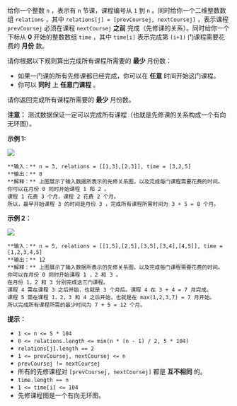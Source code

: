 给你一个整数 `n` ，表示有 `n` 节课，课程编号从 `1` 到 `n` 。同时给你一个二维整数数组 `relations` ，其中
`relations[j] = [prevCoursej, nextCoursej]` ，表示课程 `prevCoursej` 必须在课程
`nextCoursej`  **之前**  完成（先修课的关系）。同时给你一个下标从 **0**  开始的整数数组 `time` ，其中
`time[i]` 表示完成第 `(i+1)` 门课程需要花费的 **月份**  数。

请你根据以下规则算出完成所有课程所需要的 **最少**  月份数：

  * 如果一门课的所有先修课都已经完成，你可以在 **任意**  时间开始这门课程。
  * 你可以  **同时**  上  **任意门课程**  。

请你返回完成所有课程所需要的 **最少**  月份数。

**注意：** 测试数据保证一定可以完成所有课程（也就是先修课的关系构成一个有向无环图）。



**示例  1:**

**![](https://assets.leetcode.com/uploads/2021/10/07/ex1.png)**

    
    
    **输入：** n = 3, relations = [[1,3],[2,3]], time = [3,2,5]
    **输出：** 8
    **解释：** 上图展示了输入数据所表示的先修关系图，以及完成每门课程需要花费的时间。
    你可以在月份 0 同时开始课程 1 和 2 。
    课程 1 花费 3 个月，课程 2 花费 2 个月。
    所以，最早开始课程 3 的时间是月份 3 ，完成所有课程所需时间为 3 + 5 = 8 个月。
    

**示例 2：**

**![](https://assets.leetcode.com/uploads/2021/10/07/ex2.png)**

    
    
    **输入：** n = 5, relations = [[1,5],[2,5],[3,5],[3,4],[4,5]], time = [1,2,3,4,5]
    **输出：** 12
    **解释：** 上图展示了输入数据所表示的先修关系图，以及完成每门课程需要花费的时间。
    你可以在月份 0 同时开始课程 1 ，2 和 3 。
    在月份 1，2 和 3 分别完成这三门课程。
    课程 4 需在课程 3 之后开始，也就是 3 个月后。课程 4 在 3 + 4 = 7 月完成。
    课程 5 需在课程 1，2，3 和 4 之后开始，也就是在 max(1,2,3,7) = 7 月开始。
    所以完成所有课程所需的最少时间为 7 + 5 = 12 个月。
    



**提示：**

  * `1 <= n <= 5 * 104`
  * `0 <= relations.length <= min(n * (n - 1) / 2, 5 * 104)`
  * `relations[j].length == 2`
  * `1 <= prevCoursej, nextCoursej <= n`
  * `prevCoursej != nextCoursej`
  * 所有的先修课程对 `[prevCoursej, nextCoursej]` 都是 **互不相同**  的。
  * `time.length == n`
  * `1 <= time[i] <= 104`
  * 先修课程图是一个有向无环图。


